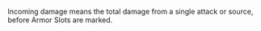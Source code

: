Incoming damage means the total damage from a single attack or source, before Armor Slots are marked.